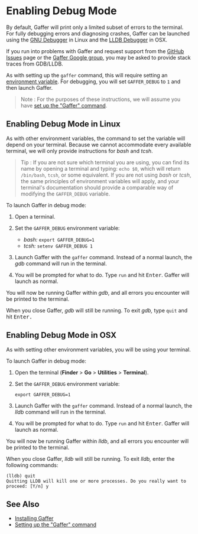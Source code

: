 # Enabling Debug Mode #

By default, Gaffer will print only a limited subset of errors to the terminal. For fully debugging errors and diagnosing crashes, Gaffer can be launched using the [GNU Debugger](https://www.gnu.org/software/gdb/) in Linux and the [LLDB Debugger](https://lldb.llvm.org) in OSX. 

If you run into problems with Gaffer and request support from the [GitHub Issues](https://github.com/gafferHQ/gaffer/issues) page or the [Gaffer Google group](https://groups.google.com/forum/#!forum/gaffer-dev), you may be asked to provide stack traces from GDB/LLDB.

As with setting up the `gaffer` command, this will require setting an [environment variable](../SettingUpGafferCommand/index.md#environment_variables). For debugging, you will set `GAFFER_DEBUG` to `1` and then launch Gaffer.

> Note :
> For the purposes of these instructions, we will assume you have [set up the "Gaffer" command](../SettingUpGafferCommand/index.md).


## Enabling Debug Mode in Linux ##

As with other environment variables, the command to set the variable will depend on your terminal. Because we cannot accommodate every available terminal, we will only provide instructions for  _bash_ and _tcsh_.

> Tip : 
> If you are not sure which terminal you are using, you can find its name by opening a terminal and typing: `echo $0`, which will return `/bin/bash`, `tcsh`, or some equivalent. If you are not using _bash_ or _tcsh_, the same principles of environment variables will apply, and your terminal's documentation should provide a comparable way of modifying the `GAFFER_DEBUG` variable.

To launch Gaffer in debug mode:

1. Open a terminal.

2. Set the `GAFFER_DEBUG` environment variable:
    * _bash:_ `export GAFFER_DEBUG=1`
    * _tcsh:_ `setenv GAFFER_DEBUG 1`

3. Launch Gaffer with the `gaffer` command. Instead of a normal launch, the _gdb_ command will run in the terminal.

4. You will be prompted for what to do. Type `run` and hit <kbd>Enter</kbd>. Gaffer will launch as normal.

You will now be running Gaffer within _gdb_, and all errors you encounter will be printed to the terminal.

When you close Gaffer, _gdb_ will still be running. To exit _gdb,_ type `quit` and hit <kbd>Enter</kdb>.


## Enabling Debug Mode in OSX ##

As with setting other environment variables, you will be using your terminal.

To launch Gaffer in debug mode:

1. Open the terminal (**Finder** > **Go** > **Utilities** > **Terminal**).

2. Set the `GAFFER_DEBUG` environment variable:
    ```shell
    export GAFFER_DEBUG=1
    ```
3. Launch Gaffer with the `gaffer` command. Instead of a normal launch, the _lldb_ command will run in the terminal.

4. You will be prompted for what to do. Type `run` and hit <kbd>Enter</kbd>. Gaffer will launch as normal.

You will now be running Gaffer within _lldb_, and all errors you encounter will be printed to the terminal.

When you close Gaffer, _lldb_ will still be running. To exit _lldb,_ enter the following commands:

```shell
(lldb) quit
Quitting LLDB will kill one or more processes. Do you really want to proceed: [Y/n] y
```


## See Also ##

* [Installing Gaffer](../InstallingGaffer/index.md)
* [Setting up the "Gaffer" command](../SettingUpGafferCommand/index.md)